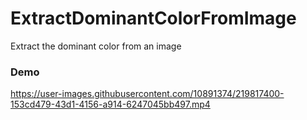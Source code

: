 # ExtractDominantColorFromImage
Extract the dominant color from an image


### Demo 


https://user-images.githubusercontent.com/10891374/219817400-153cd479-43d1-4156-a914-6247045bb497.mp4

